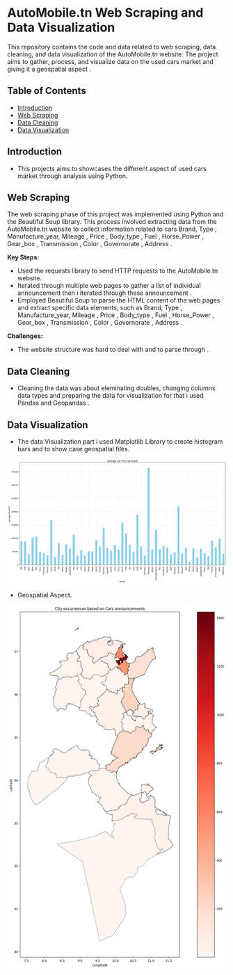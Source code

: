 # AutoMobile.tn Web Scraping and Data Visualization

This repository contains the code and data related to web scraping, data cleaning, and data visualization of  the AutoMobile.tn website. The project aims to gather, process, and visualize data on the used cars market and giving it a geospatial aspect  .

## Table of Contents

- [Introduction](#introduction)
- [Web Scraping](#web-scraping)
- [Data Cleaning](#data-cleaning)
- [Data Visualization](#data-visualization)

## Introduction

- This projects aims to showcases the different aspect of used cars market through analysis using Python.

## Web Scraping

The web scraping phase of this project was implemented using Python and the Beautiful Soup library. This process involved extracting data from the AutoMobile.tn website to collect information related to cars Brand, Type , Manufacture_year, Mileage , Price , Body_type , Fuel ,   Horse_Power , Gear_box , Transmission , Color , Governorate , Address .

**Key Steps:**

- Used the requests library to send HTTP requests to the AutoMobile.tn website.
- Iterated through multiple web pages to gather a list of individual announcement then i iterated through these announcement  .
- Employed Beautiful Soup to parse the HTML content of the web pages and extract specific data elements, such as  Brand, Type , Manufacture_year, Mileage , Price , Body_type , Fuel ,   Horse_Power , Gear_box , Transmission , Color , Governorate , Address .

**Challenges:**

- The website structure was hard to deal with and to parse through .

## Data Cleaning

- Cleaning the data was about eleminating doubles, changing columns data types and preparing the data for visualization for that i used Pandas and Geopandas  .

## Data Visualization

- The data Visualization part i used Matplotlib Library to create histogram bars and to show case geospatial files.

![Images](https://github.com/SayehOmar/AutoMobileTN_case_study/blob/main/Images/Average%20car%20price%20by%20brand.png)

- Geospatial Aspect.

![Images](https://github.com/SayehOmar/AutoMobileTN_case_study/blob/main/Images/City%20occurrences%20based%20on%20Cars%20announcements.png)

